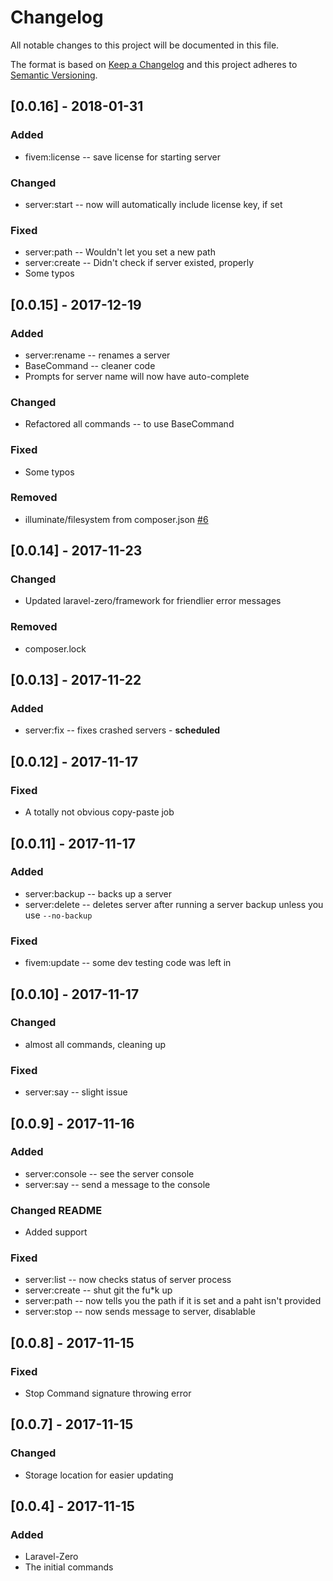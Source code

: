 # Changelog
All notable changes to this project will be documented in this file.

The format is based on [Keep a Changelog](http://keepachangelog.com/en/1.0.0/)
and this project adheres to [Semantic Versioning](http://semver.org/spec/v2.0.0.html).

## [0.0.16] - 2018-01-31
### Added
- fivem:license -- save license for starting server
### Changed
- server:start -- now will automatically include license key, if set
### Fixed
- server:path -- Wouldn't let you set a new path
- server:create -- Didn't check if server existed, properly
- Some typos

## [0.0.15] - 2017-12-19
### Added
- server:rename -- renames a server
- BaseCommand -- cleaner code
- Prompts for server name will now have auto-complete
### Changed
- Refactored all commands -- to use BaseCommand
### Fixed
- Some typos
### Removed
- illuminate/filesystem from composer.json [#6](https://github.com/TNovalis/FiveM-ServerManager/pull/6)

## [0.0.14] - 2017-11-23
### Changed
- Updated laravel-zero/framework for friendlier error messages
### Removed
- composer.lock

## [0.0.13] - 2017-11-22
### Added
- server:fix -- fixes crashed servers - **scheduled**

## [0.0.12] - 2017-11-17
### Fixed
- A totally not obvious copy-paste job

## [0.0.11] - 2017-11-17
### Added
- server:backup -- backs up a server
- server:delete -- deletes server after running a server backup unless you use `--no-backup`
### Fixed
- fivem:update -- some dev testing code was left in

## [0.0.10] - 2017-11-17
### Changed
- almost all commands, cleaning up
### Fixed
- server:say -- slight issue

## [0.0.9] - 2017-11-16
### Added
- server:console -- see the server console
- server:say -- send a message to the console
### Changed README
- Added support
### Fixed
- server:list -- now checks status of server process
- server:create -- shut git the fu*k up
- server:path -- now tells you the path if it is set and a paht isn't provided
- server:stop -- now sends message to server, disablable

## [0.0.8] - 2017-11-15
### Fixed
- Stop Command signature throwing error

## [0.0.7] - 2017-11-15
### Changed
- Storage location for easier updating

## [0.0.4] - 2017-11-15
### Added
- Laravel-Zero
- The initial commands
